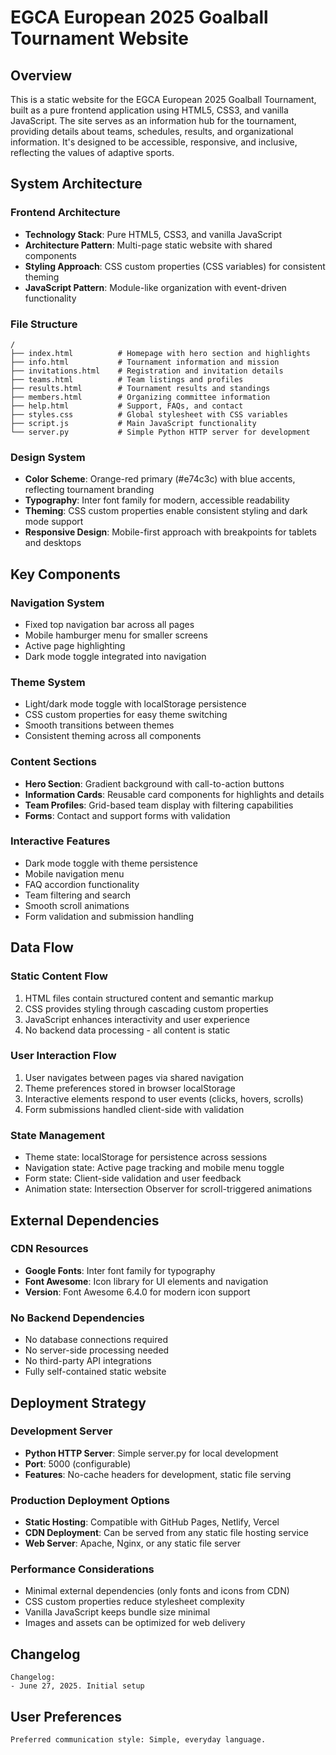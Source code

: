 # EGCA European 2025 Goalball Tournament Website

## Overview

This is a static website for the EGCA European 2025 Goalball Tournament, built as a pure frontend application using HTML5, CSS3, and vanilla JavaScript. The site serves as an information hub for the tournament, providing details about teams, schedules, results, and organizational information. It's designed to be accessible, responsive, and inclusive, reflecting the values of adaptive sports.

## System Architecture

### Frontend Architecture
- **Technology Stack**: Pure HTML5, CSS3, and vanilla JavaScript
- **Architecture Pattern**: Multi-page static website with shared components
- **Styling Approach**: CSS custom properties (CSS variables) for consistent theming
- **JavaScript Pattern**: Module-like organization with event-driven functionality

### File Structure
```
/
├── index.html          # Homepage with hero section and highlights
├── info.html           # Tournament information and mission
├── invitations.html    # Registration and invitation details
├── teams.html          # Team listings and profiles
├── results.html        # Tournament results and standings
├── members.html        # Organizing committee information
├── help.html           # Support, FAQs, and contact
├── styles.css          # Global stylesheet with CSS variables
├── script.js           # Main JavaScript functionality
└── server.py           # Simple Python HTTP server for development
```

### Design System
- **Color Scheme**: Orange-red primary (#e74c3c) with blue accents, reflecting tournament branding
- **Typography**: Inter font family for modern, accessible readability
- **Theming**: CSS custom properties enable consistent styling and dark mode support
- **Responsive Design**: Mobile-first approach with breakpoints for tablets and desktops

## Key Components

### Navigation System
- Fixed top navigation bar across all pages
- Mobile hamburger menu for smaller screens
- Active page highlighting
- Dark mode toggle integrated into navigation

### Theme System
- Light/dark mode toggle with localStorage persistence
- CSS custom properties for easy theme switching
- Smooth transitions between themes
- Consistent theming across all components

### Content Sections
- **Hero Section**: Gradient background with call-to-action buttons
- **Information Cards**: Reusable card components for highlights and details
- **Team Profiles**: Grid-based team display with filtering capabilities
- **Forms**: Contact and support forms with validation

### Interactive Features
- Dark mode toggle with theme persistence
- Mobile navigation menu
- FAQ accordion functionality
- Team filtering and search
- Smooth scroll animations
- Form validation and submission handling

## Data Flow

### Static Content Flow
1. HTML files contain structured content and semantic markup
2. CSS provides styling through cascading custom properties
3. JavaScript enhances interactivity and user experience
4. No backend data processing - all content is static

### User Interaction Flow
1. User navigates between pages via shared navigation
2. Theme preferences stored in browser localStorage
3. Interactive elements respond to user events (clicks, hovers, scrolls)
4. Form submissions handled client-side with validation

### State Management
- Theme state: localStorage for persistence across sessions
- Navigation state: Active page tracking and mobile menu toggle
- Form state: Client-side validation and user feedback
- Animation state: Intersection Observer for scroll-triggered animations

## External Dependencies

### CDN Resources
- **Google Fonts**: Inter font family for typography
- **Font Awesome**: Icon library for UI elements and navigation
- **Version**: Font Awesome 6.4.0 for modern icon support

### No Backend Dependencies
- No database connections required
- No server-side processing needed
- No third-party API integrations
- Fully self-contained static website

## Deployment Strategy

### Development Server
- **Python HTTP Server**: Simple server.py for local development
- **Port**: 5000 (configurable)
- **Features**: No-cache headers for development, static file serving

### Production Deployment Options
- **Static Hosting**: Compatible with GitHub Pages, Netlify, Vercel
- **CDN Deployment**: Can be served from any static file hosting service
- **Web Server**: Apache, Nginx, or any static file server

### Performance Considerations
- Minimal external dependencies (only fonts and icons from CDN)
- CSS custom properties reduce stylesheet complexity
- Vanilla JavaScript keeps bundle size minimal
- Images and assets can be optimized for web delivery

## Changelog

```
Changelog:
- June 27, 2025. Initial setup
```

## User Preferences

```
Preferred communication style: Simple, everyday language.
```
